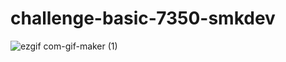 # challenge-basic-7350-smkdev

![ezgif com-gif-maker (1)](https://github.com/mikuah/challenge-smkdev/assets/92192454/5495b375-1fb5-43f0-8881-a06331dcc0b2)
